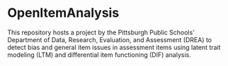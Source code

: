 # OpenItemAnalysis
This repository hosts a project by the Pittsburgh Public Schools' Department of Data, Research, Evaluation, and Assessment (DREA) to detect bias and general item issues in assessment items using latent trait modeling (LTM) and differential item functioning (DIF) analysis.
